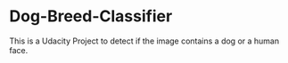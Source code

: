 # Dog-Breed-Classifier
This is a Udacity Project to detect if the image contains a dog or a human face.
